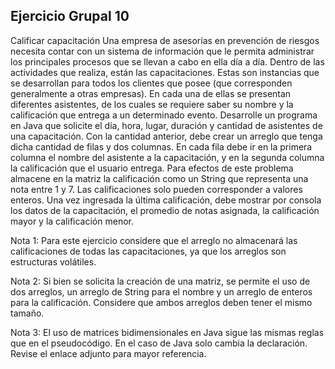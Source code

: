 ## Ejercicio Grupal 10

Calificar capacitación
Una empresa de asesorías en prevención de riesgos necesita contar con un sistema de información que le permita administrar los principales procesos que se llevan a cabo en ella día a día.
Dentro de las actividades que realiza, están las capacitaciones. Estas son instancias que se desarrollan para todos los clientes que posee (que corresponden generalmente a otras empresas).
En cada una de ellas se presentan diferentes asistentes, de los cuales se requiere saber su nombre y la calificación que entrega a un determinado evento.
Desarrolle un programa en Java que solicite el día, hora, lugar, duración y cantidad de asistentes de una capacitación. Con la cantidad anterior, debe crear un arreglo que tenga dicha cantidad de filas y dos columnas.
En cada fila debe ir en la primera columna el nombre del asistente a la capacitación, y en la segunda columna la calificación que el usuario entrega. Para efectos de este problema almacene en la matriz la calificación como un String que representa una nota entre 1 y 7. Las calificaciones solo pueden corresponder a valores enteros. Una vez ingresada la última calificación, debe mostrar por consola los datos de la capacitación, el promedio de notas asignada, la calificación mayor y la calificación menor.

Nota 1: Para este ejercicio considere que el arreglo no almacenará las calificaciones de todas las
capacitaciones, ya que los arreglos son estructuras volátiles.

Nota 2: Si bien se solicita la creación de una matriz, se permite el uso de dos arreglos, un arreglo de
String para el nombre y un arreglo de enteros para la calificación. Considere que ambos arreglos
deben tener el mismo tamaño.

Nota 3: El uso de matrices bidimensionales en Java sigue las mismas reglas que en el pseudocódigo.
En el caso de Java solo cambia la declaración. Revise el enlace adjunto para mayor referencia.
